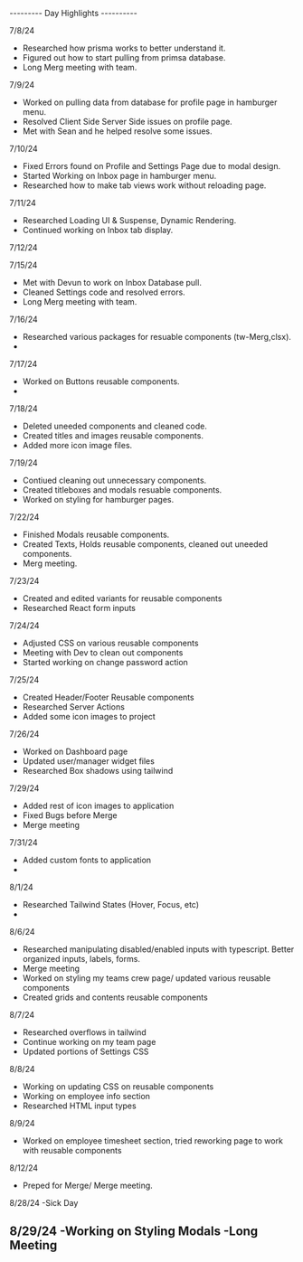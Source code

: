 
--------- Day Highlights ----------

7/8/24
- Researched how prisma works to better understand it.
- Figured out how to start pulling from primsa database.
- Long Merg meeting with team.

7/9/24
- Worked on pulling data from database for profile page in hamburger menu.
- Resolved Client Side Server Side issues on profile page.
- Met with Sean and he helped resolve some issues.

7/10/24
- Fixed Errors found on Profile and Settings Page due to modal design.
- Started Working on Inbox page in hamburger menu.
- Researched how to make tab views work without reloading page.

7/11/24
- Researched Loading UI & Suspense, Dynamic Rendering.
- Continued working on Inbox tab display.

7/12/24

7/15/24
- Met with Devun to work on Inbox Database pull.
- Cleaned Settings code and resolved errors.
- Long Merg meeting with team.

7/16/24
- Researched various packages for resuable components (tw-Merg,clsx).
- 


7/17/24
- Worked on Buttons reusable components.
- 

7/18/24
- Deleted uneeded components and cleaned code.
- Created titles and images reusable components.
- Added more icon image files.

7/19/24
- Contiued cleaning out unnecessary components.
- Created titleboxes and modals resuable components.
- Worked on styling for hamburger pages.

7/22/24
- Finished Modals reusable components.
- Created Texts, Holds reusable components, cleaned out uneeded components.
- Merg meeting.

7/23/24
- Created and edited variants for reusable components
- Researched React form inputs

7/24/24
- Adjusted CSS on various reusable components
- Meeting with Dev to clean out components
- Started working on change password action

7/25/24
- Created Header/Footer Reusable components
- Researched Server Actions
- Added some icon images to project

7/26/24
- Worked on Dashboard page
- Updated user/manager widget files
- Researched Box shadows using tailwind

7/29/24
- Added rest of icon images to application
- Fixed Bugs before Merge
- Merge meeting

7/31/24 
- Added custom fonts to application
- 

8/1/24
- Researched Tailwind States (Hover, Focus, etc)
- 

8/6/24
- Researched manipulating disabled/enabled inputs with typescript. Better organized inputs, labels, forms. 
- Merge meeting
- Worked on styling my teams crew page/ updated various reusable components
- Created grids and contents reusable components

8/7/24
- Researched overflows in tailwind
- Continue working on my team page 
- Updated portions of Settings CSS

8/8/24
- Working on updating CSS on reusable components
- Working on employee info section
- Researched HTML input types

8/9/24
- Worked on employee timesheet section, tried reworking page to work with reusable components

8/12/24
- Preped for Merge/ Merge meeting.

8/28/24
-Sick Day

8/29/24
-Working on Styling Modals
-Long Meeting
-

